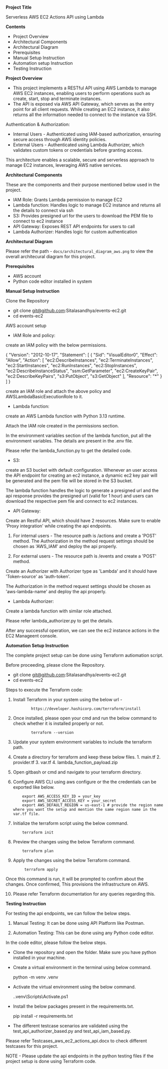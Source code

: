 **Project Title**

Serverless AWS EC2 Actions API using Lambda



**Contents**



* Project Overview
* Architectural Components
* Architectural Diagram
* Prerequisites
* Manual Setup Instruction
* Automation setup Instruction
* Testing Instruction



**Project Overview**

* This project implements a RESTful API using AWS Lambda to manage AWS EC2 instances, enabling users to perform operations such as create, start, stop and terminate instances.
* The API is exposed via AWS API Gateway, which serves as the entry point for all client requests. While creating an EC2 instance, it also returns all the information needed to connect to the instance via SSH.


Authentication & Authorization:

* Internal Users - Authenticated using IAM-based authorization, ensuring secure access through AWS identity policies.
* External Users - Authenticated using Lambda Authorizer, which validates custom tokens or credentials before granting access.

This architecture enables a scalable, secure and serverless approach to manage EC2 instances, leveraging AWS native services.


**Architectural Components**



These are the components and their purpose mentioned below used in the project.
* IAM Role: Grants Lambda permission to manage EC2
* Lambda function: Handles logic to manage EC2 instance and returns all the details to connect via ssh
* S3: Provides presigned url for the users to download the PEM file to connect to ec2 instance 
* API Gateway: Exposes REST API endpoints for users to call
* Lambda Authorizer: Handles logic for custom authentication






**Architectural Diagram**



Please refer the path - `docs/architectural_diagram_aws.png` to view the overall architecural diagram for this project.



**Prerequisites**

* AWS account
* Python code editor installed in system



**Manual Setup Instruction**



Clone the Repository

- git clone git@github.com:Sitalasandhya/events-ec2.git
- cd events-ec2


AWS account setup

* IAM Role and policy: 

create an IAM policy with the below permissions.

{
    "Version": "2012-10-17",
    "Statement": [
        {
            "Sid": "VisualEditor0",
            "Effect": "Allow",
            "Action": [
                "ec2:DescribeInstances",
                "ec2:TerminateInstances",
                "ec2:StartInstances",
                "ec2:RunInstances",
                "ec2:StopInstances",
                "ec2:DescribeInstanceStatus",
                "ssm:GetParameter",
                "ec2:CreateKeyPair",
                "ec2:DescribeKeyPairs",
                "s3:PutObject",
                "s3:GetObject"
            ],
            "Resource": "*"
        }
    ]
}

create an IAM role and attach the above policy and AWSLambdaBasicExecutionRole to it.


* Lambda function: 

create an AWS Lambda function with Python 3.13 runtime.

Attach the IAM role created in the permissions section.

In the environment variables section of the lambda function, put all the environment variables. The details are present in the .env file.

Please refer the lambda_function.py to get the detailed code.


* S3:

create an S3 bucket with default configuration. Whenever an user access the API endpoint for creating an ec2 instance, a dynamic ec2 key pair will be generated and the pem file will be stored in the S3 bucket. 

The lambda function handles the logic to generate a presigned url and the api response provides the presigned url (valid for 1 hour) and users can download the respective pem file and connect to ec2 instances.
 

* API Gateway: 

Create an Restful API, which should have 2 resources. Make sure to enable 'Proxy integration' while creating the api endpoints.

1. For internal users - The resource path is /actions and create a 'POST' method. The Authorization in the method request settings should be chosen as 'AWS_IAM' and deploy the api properly.

2. For external users - The resource path is /events and create a 'POST' method.

Create an Authorizer with Authorizer type as 'Lambda' and it should have 'Token-source' as 'auth-token'.

The Authorization in the method request settings should be chosen as 'aws-lambda-name' and deploy the api properly.


* Lambda Authorizer: 

Create a lambda function with similar role attached.

Please refer lambda_authorizer.py to get the details.

After any successful operation, we can see the ec2 instance actions in the EC2 Manageent console.



**Automation Setup Instruction**

The complete project setup can be done using Terraform autiomation script.

Before proceeding, please clone the Repository.

- git clone git@github.com:Sitalasandhya/events-ec2.git
- cd events-ec2

Steps to execute the Terraform code:

1. Install Terraform in your system using the below url -

               https://developer.hashicorp.com/terraform/install

2. Once installed, please open your cmd and run the below command to check whether it is installed properly or not.

               terraform --version

3. Update your system environment variables to include the terraform path.
4. Create a directory for terraform and keep these below files.
       1. main.tf
       2. provider.tf
       3. var.tf
       4. lambda_function_payload.zip
5. Open gitbash or cmd and navigate to your terraform directory.
6. Configure AWS CLI using aws configure or the the credentials can be exported like below.

           export AWS_ACCESS_KEY_ID = your_key
           export AWS_SECRET_ACCESS_KEY = your_secret
           export AWS_DEFAULT_REGION = us-east-1 # provide the region name where you want the setup and mention the same region name in the var.tf file.
7. Initialize the terraform script using the below command.

           terraform init

8. Preview the changes using the below Terraform command.

           terraform plan

9. Apply the changes using the below Terraform command.

            terraform apply

Once this command is run, it will be prompted to confirm about the changes. Once confirmed, This provisions the infrastructure on AWS.

10. Please refer Terraform documentation for any queries regarding this.




**Testing Instruction**

For testing the api endpoints, we can follow the below steps.

1. Manual Testing: It can be done using API Platform like Postman.

2. Automation Testing: This can be done using any Python code editor.

In the code editor, please follow the below steps.

* Clone the repository and open the folder. Make sure you have python installed in your machine.

* Create a virtual environment in the terminal using below command.

    python -m venv .venv

* Activate the virtual environment using the below command.

    .\.venv\Scripts\Activate.ps1

* Install the below packages present in the requirements.txt.

    pip install -r requirements.txt

* The different testcase scenarios are validated using the test_api_authorizer_based.py and test_api_iam_based.py.

Please refer Testcases_aws_ec2_actions_api.docx to check different testcases for this project.


NOTE - Please update the api endpoints in the python testing files if the project setup is done using Terraform code.


